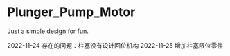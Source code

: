# Plunger_Pump_Motor
Just a simple design for fun.

2022-11-24 存在的问题：柱塞没有设计回位机构
2022-11-25 增加柱塞限位零件
